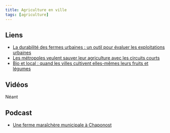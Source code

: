 ```yaml
---
title: Agriculture en ville
tags: [agriculture]
---
```



## Liens

* [La durabilité des fermes urbaines : un outil pour évaluer les exploitations urbaines](https://agriurbain.hypotheses.org/4894)
* [Les métropoles veulent sauver leur agriculture avec les circuits courts](https://www.lesechos.fr/pme-regions/nouvelle-aquitaine/les-metropoles-veulent-sauver-leur-agriculture-avec-les-circuits-courts-1933778)
* [Bio et local : quand les villes cultivent elles-mêmes leurs fruits et légumes](https://reporterre.net/Bio-et-local-quand-les-villes-cultivent-elles-memes-leurs-fruits-et-legumes)


## Vidéos

Néant

## Podcast

* [Une ferme maraîchère municipale à Chaponost](https://www.rcf.fr/actualite/linvite-de-m-comme-midi-rcf-lyon?episode=372967)
